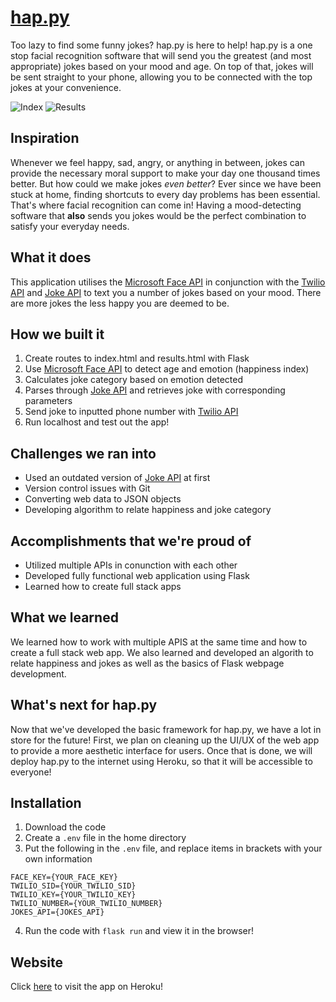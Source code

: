 # [hap.py](https://hap-py.herokuapp.com/)
Too lazy to find some funny jokes? hap.py is here to help! hap.py is a one stop facial recognition software that will send you the greatest (and most appropriate) jokes based on your mood and age. On top of that, jokes will be sent straight to your phone, allowing you to be connected with the top jokes at your convenience. 

![Index](https://github.com/happy-peddiehacks/hap.py/blob/master/static/assets/img/Screenshots/index.png)
![Results](https://github.com/happy-peddiehacks/hap.py/blob/master/static/assets/img/Screenshots/results.png)

## Inspiration
Whenever we feel happy, sad, angry, or anything in between, jokes can provide the necessary moral support to make your day one thousand times better. But how could we make jokes *even better*? Ever since we have been stuck at home, finding shortcuts to every day problems has been essential. That's where facial recognition can come in! Having a mood-detecting software that **also** sends you jokes would be the perfect combination to satisfy your everyday needs.

## What it does
This application utilises the [Microsoft Face API](https://azure.microsoft.com/en-us/services/cognitive-services/face/) in conjunction with the [Twilio API](http://twilio.com/) and [Joke API](https://rapidapi.com/Sv443/api/jokeapi-v2?endpoint=apiendpoint_e5399e8c-6633-4c02-8063-42e2dd17e9fe) to text you a number of jokes based on your mood. There are more jokes the less happy you are deemed to be. 

## How we built it
1. Create routes to index.html and results.html with Flask
2. Use [Microsoft Face API](https://azure.microsoft.com/en-us/services/cognitive-services/face/) to detect age and emotion (happiness index)
3. Calculates joke category based on emotion detected
4. Parses through [Joke API](https://rapidapi.com/Sv443/api/jokeapi-v2?endpoint=apiendpoint_e5399e8c-6633-4c02-8063-42e2dd17e9fe) and retrieves joke with corresponding parameters
5. Send joke to inputted phone number with [Twilio API](http://twilio.com/)
6. Run localhost and test out the app!

## Challenges we ran into
- Used an outdated version of [Joke API](https://rapidapi.com/Sv443/api/jokeapi-v2?endpoint=apiendpoint_e5399e8c-6633-4c02-8063-42e2dd17e9fe) at first
- Version control issues with Git
- Converting web data to JSON objects
- Developing algorithm to relate happiness and joke category

## Accomplishments that we're proud of
- Utilized multiple APIs in conunction with each other
- Developed fully functional web application using Flask
- Learned how to create full stack apps

## What we learned
We learned how to work with multiple APIS at the same time and how to create a full stack web app. We also learned and developed an algorith to relate happiness and jokes as well as the basics of Flask webpage development.  

## What's next for hap.py
Now that we've developed the basic framework for hap.py, we have a lot in store for the future! First, we plan on cleaning up the UI/UX of the web app to provide a more aesthetic interface for users. Once that is done, we will deploy hap.py to the internet using Heroku, so that it will be accessible to everyone!

## Installation
1. Download the code
2. Create a `.env` file in the home directory
3. Put the following in the `.env` file, and replace items in brackets with your own information
```
FACE_KEY={YOUR_FACE_KEY}
TWILIO_SID={YOUR_TWILIO_SID}
TWILIO_KEY={YOUR_TWILIO_KEY}
TWILIO_NUMBER={YOUR_TWILIO_NUMBER}
JOKES_API={JOKES_API}
```
4. Run the code with `flask run` and view it in the browser!

## Website
Click [here](https://hap-py.herokuapp.com/) to visit the app on Heroku!
